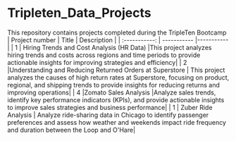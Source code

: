 # Tripleten_Data_Projects
This repository contains projects completed during the TripleTen Bootcamp
| Project number | Title | Description |
| :-----------: | ----------- |----------- |
| 1 | Hiring Trends and Cost Analysis (HR Data) |This project analyzes hiring trends and costs across regions and time periods to provide actionable insights for improving strategies and efficiency|
| 2 |Understanding and Reducing Returned Orders at Superstore | This project analyzes the causes of high return rates at Superstore, focusing on product, regional, and shipping trends to provide insights for reducing returns and improving operations|
| 4 |Zomato Sales Analysis |Analyze sales trends, identify key performance indicators (KPIs), and provide actionable insights to improve sales strategies and business performance|
| 1 | Zuber Ride Analysis | Analyze ride-sharing data in Chicago to identify passenger preferences and assess how weather and weekends impact ride frequency and duration between the Loop and O'Hare|
